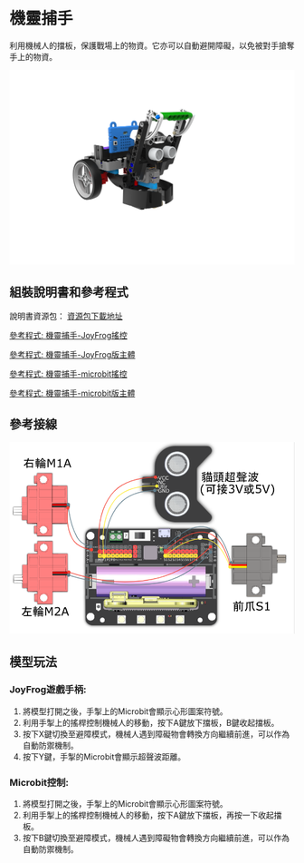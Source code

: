 # 機靈捕手

利用機械人的擋板，保護戰場上的物資。它亦可以自動避開障礙，以免被對手搶奪手上的物資。

![](images/catch.png)

## 組裝說明書和參考程式

說明書資源包： [資源包下載地址](https://bit.ly/12In1SumobotBuildingInstruction)

[參考程式: 機靈捕手-JoyFrog搖控](https://makecode.microbit.org/_EAdieF1Y8Aqm)

[參考程式: 機靈捕手-JoyFrog版主體](https://makecode.microbit.org/_AfqbPTEdMEc8)

[參考程式: 機靈捕手-microbit搖控](https://makecode.microbit.org/_25oLsUgq19PK)

[參考程式: 機靈捕手-microbit版主體](https://makecode.microbit.org/_gLmJRpcdP7Ua)

## 參考接線

![](images/catch_wire.png)

## 模型玩法

### JoyFrog遊戲手柄:

1. 將模型打開之後，手掣上的Microbit會顯示心形圖案符號。
2. 利用手掣上的搖桿控制機械人的移動，按下A鍵放下擋板，B鍵收起擋板。
3. 按下X鍵切換至避障模式，機械人遇到障礙物會轉換方向繼續前進，可以作為自動防禦機制。
4. 按下Y鍵，手掣的Microbit會顯示超聲波距離。

### Microbit控制:

1. 將模型打開之後，手掣上的Microbit會顯示心形圖案符號。
2. 利用手掣上的搖桿控制機械人的移動，按下A鍵放下擋板，再按一下收起擋板。
3. 按下B鍵切換至避障模式，機械人遇到障礙物會轉換方向繼續前進，可以作為自動防禦機制。
